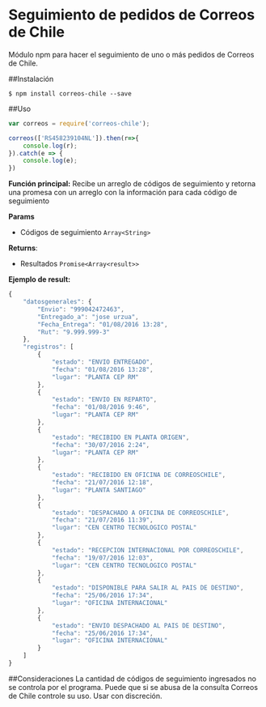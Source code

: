 # Seguimiento de pedidos de Correos de Chile

Módulo npm para hacer el seguimiento de uno o más pedidos de Correos de Chile.

##Instalación

```
$ npm install correos-chile --save
```

##Uso

```javascript
var correos = require('correos-chile');

correos(['RS458239104NL']).then(r=>{
	console.log(r);
}).catch(e => {
	console.log(e);
})
```


**Función principal:** Recibe un arreglo de códigos de seguimiento y retorna una promesa con un arreglo con la información para cada código de seguimiento

**Params**

- Códigos de seguimiento `Array<String>`

**Returns**: 

- Resultados `Promise<Array<result>>`

**Ejemplo de result:**

```javascript
{
    "datosgenerales": {
        "Envio": "999042472463",
        "Entregado_a": "jose urzua",
        "Fecha_Entrega": "01/08/2016 13:28",
        "Rut": "9.999.999-3"
    },
    "registros": [
        {
            "estado": "ENVIO ENTREGADO",
            "fecha": "01/08/2016 13:28",
            "lugar": "PLANTA CEP RM"
        },
        {
            "estado": "ENVIO EN REPARTO",
            "fecha": "01/08/2016 9:46",
            "lugar": "PLANTA CEP RM"
        },
        {
            "estado": "RECIBIDO EN PLANTA ORIGEN",
            "fecha": "30/07/2016 2:24",
            "lugar": "PLANTA CEP RM"
        },
        {
            "estado": "RECIBIDO EN OFICINA DE CORREOSCHILE",
            "fecha": "21/07/2016 12:18",
            "lugar": "PLANTA SANTIAGO"
        },
        {
            "estado": "DESPACHADO A OFICINA DE CORREOSCHILE",
            "fecha": "21/07/2016 11:39",
            "lugar": "CEN CENTRO TECNOLOGICO POSTAL"
        },
        {
            "estado": "RECEPCION INTERNACIONAL POR CORREOSCHILE",
            "fecha": "19/07/2016 12:03",
            "lugar": "CEN CENTRO TECNOLOGICO POSTAL"
        },
        {
            "estado": "DISPONIBLE PARA SALIR AL PAIS DE DESTINO",
            "fecha": "25/06/2016 17:34",
            "lugar": "OFICINA INTERNACIONAL"
        },
        {
            "estado": "ENVIO DESPACHADO AL PAIS DE DESTINO",
            "fecha": "25/06/2016 17:34",
            "lugar": "OFICINA INTERNACIONAL"
        }
    ]
}

```

##Consideraciones
La cantidad de códigos de seguimiento ingresados no se controla por el programa. Puede que si se abusa de la consulta Correos de Chile controle su uso. Usar con discreción.


